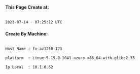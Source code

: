 
   
#### This Page Create at:

```bash

2023-07-14 - 07:25:12 UTC

```

#### Create By Machine:

```bash

Host Name : fv-az1250-173

platform  : Linux-5.15.0-1041-azure-x86_64-with-glibc2.35

Ip Local  : 10.1.0.62

```

